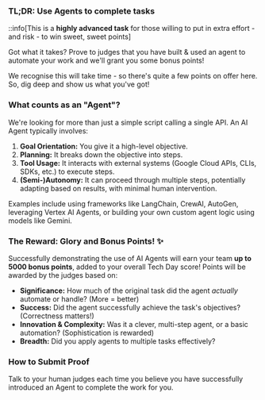 ### TL;DR: Use Agents to complete tasks

::info[This is a **highly advanced task** for those willing to put in extra effort - and risk - to win sweet, sweet points]

Got what it takes? Prove to judges that you have built & used an agent to automate your work and we'll grant you some bonus points!

We recognise this will take time - so there's quite a few points on offer here. So, dig deep and show us what you've got!

### What counts as an "Agent"?

We're looking for more than just a simple script calling a single API. An AI Agent typically involves:

1. **Goal Orientation:** You give it a high-level objective.
2. **Planning:** It breaks down the objective into steps.
3. **Tool Usage:** It interacts with external systems (Google Cloud APIs, CLIs, SDKs, etc.) to execute steps.
4. **(Semi-)Autonomy:** It can proceed through multiple steps, potentially adapting based on results, with minimal human intervention.

Examples include using frameworks like LangChain, CrewAI, AutoGen, leveraging Vertex AI Agents, or building your own custom agent logic using models like Gemini.

### The Reward: Glory and Bonus Points! ✨

Successfully demonstrating the use of AI Agents will earn your team **up to 5000 bonus points**, added to your overall Tech Day score! Points will be awarded by the judges based on:

- **Significance:** How much of the original task did the agent _actually_ automate or handle? (More = better)
- **Success:** Did the agent successfully achieve the task's objectives? (Correctness matters!)
- **Innovation & Complexity:** Was it a clever, multi-step agent, or a basic automation? (Sophistication is rewarded)
- **Breadth:** Did you apply agents to multiple tasks effectively?

### How to Submit Proof

Talk to your human judges each time you believe you have successfully introduced an Agent to complete the work for you.
